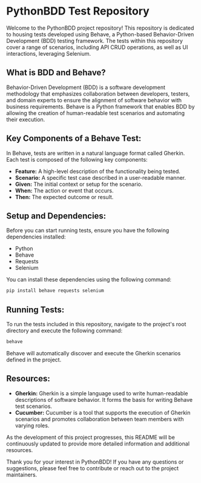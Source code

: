 # PythonBDD Test Repository

Welcome to the PythonBDD project repository! This repository is dedicated to housing tests developed using Behave, a Python-based Behavior-Driven Development (BDD) testing framework. The tests within this repository cover a range of scenarios, including API CRUD operations, as well as UI interactions, leveraging Selenium.

## What is BDD and Behave?

Behavior-Driven Development (BDD) is a software development methodology that emphasizes collaboration between developers, testers, and domain experts to ensure the alignment of software behavior with business requirements. Behave is a Python framework that enables BDD by allowing the creation of human-readable test scenarios and automating their execution.

## Key Components of a Behave Test:

In Behave, tests are written in a natural language format called Gherkin. Each test is composed of the following key components:

- **Feature:** A high-level description of the functionality being tested.
- **Scenario:** A specific test case described in a user-readable manner.
- **Given:** The initial context or setup for the scenario.
- **When:** The action or event that occurs.
- **Then:** The expected outcome or result.

## Setup and Dependencies:

Before you can start running tests, ensure you have the following dependencies installed:

- Python
- Behave
- Requests
- Selenium

You can install these dependencies using the following command:

```bash
pip install behave requests selenium
```

## Running Tests:

To run the tests included in this repository, navigate to the project's root directory and execute the following command:

```bash
behave
```

Behave will automatically discover and execute the Gherkin scenarios defined in the project.

## Resources:

- **Gherkin:** Gherkin is a simple language used to write human-readable descriptions of software behavior. It forms the basis for writing Behave test scenarios.
- **Cucumber:** Cucumber is a tool that supports the execution of Gherkin scenarios and promotes collaboration between team members with varying roles.

As the development of this project progresses, this README will be continuously updated to provide more detailed information and additional resources.

Thank you for your interest in PythonBDD! If you have any questions or suggestions, please feel free to contribute or reach out to the project maintainers.
